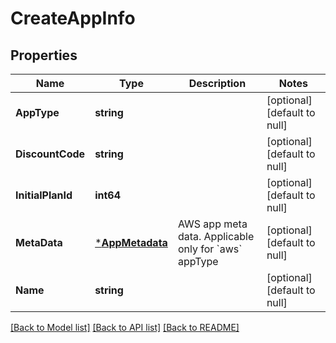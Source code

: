 # CreateAppInfo

## Properties
| Name              | Type                               | Description                                                    | Notes                        |
| ----------------- | ---------------------------------- | -------------------------------------------------------------- | ---------------------------- |
| **AppType**       | **string**                         |                                                                | [optional] [default to null] |
| **DiscountCode**  | **string**                         |                                                                | [optional] [default to null] |
| **InitialPlanId** | **int64**                          |                                                                | [optional] [default to null] |
| **MetaData**      | [***AppMetadata**](AppMetadata.md) | AWS app meta data. Applicable only for &#x60;aws&#x60; appType | [optional] [default to null] |
| **Name**          | **string**                         |                                                                | [optional] [default to null] |

[[Back to Model list]](../README.md#documentation-for-models) [[Back to API list]](../README.md#documentation-for-api-endpoints) [[Back to README]](../README.md)
